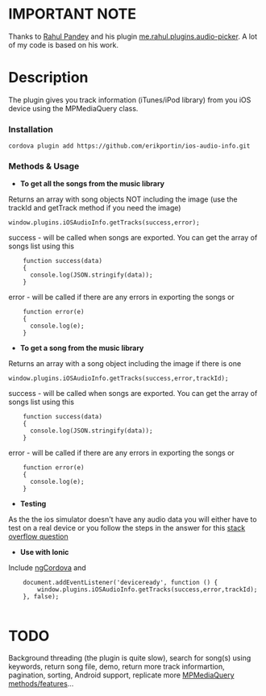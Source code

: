 # IMPORTANT NOTE

Thanks to [Rahul Pandey](https://github.com/an-rahulpandey) and his plugin [me.rahul.plugins.audio-picker](https://github.com/an-rahulpandey/ios-audio-picker.git). A lot of my code is based on his work.

# Description

The plugin gives you track information (iTunes/iPod library) from you iOS device using the MPMediaQuery class.

### Installation

    cordova plugin add https://github.com/erikportin/ios-audio-info.git

### Methods & Usage

- **To get all the songs from the music library**

Returns an array with song objects NOT including the image (use the trackId and getTrack method if you need the image)


````
window.plugins.iOSAudioInfo.getTracks(success,error);
````



  success - will be called when songs are exported. You can get the array of songs list using this
  
```
    function success(data)
    {
      console.log(JSON.stringify(data));
    }
```
  
 error - will be called if there are any errors in exporting the songs or 

```
    function error(e)
    {
      console.log(e);
    }
```  

- **To get a song from the music library**

Returns an array with a song object including the image if there is one

````
window.plugins.iOSAudioInfo.getTracks(success,error,trackId);
````


  success - will be called when songs are exported. You can get the array of songs list using this
  
```
    function success(data)
    {
      console.log(JSON.stringify(data));
    }
```
  
 error - will be called if there are any errors in exporting the songs or 

```
    function error(e)
    {
      console.log(e);
    }
```  

- **Testing**

As the the ios simulator doesn't have any audio data you will either have to test on a real device or you follow the steps in the answer for this [stack overflow question](http://stackoverflow.com/questions/3159716/can-i-access-ipod-library-on-simulator)

- **Use with Ionic**

Include [ngCordova](http://ngcordova.com/) and 

```
    document.addEventListener('deviceready', function () {
        window.plugins.iOSAudioInfo.getTracks(success,error,trackId);
    }, false);
        
```

# TODO

Background threading (the plugin is quite slow), search for song(s) using keywords, return song file, demo, return more track informartion, pagination, sorting, Android support, replicate more [MPMediaQuery methods/features](https://developer.apple.com/library/prerelease/ios/documentation/MediaPlayer/Reference/MPMediaQuery_ClassReference/index.html)...
